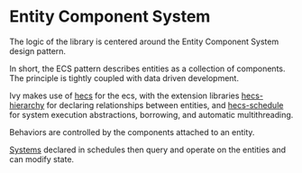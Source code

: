 # Entity Component System

The logic of the library is centered around the Entity Component System
design pattern.

In short, the ECS pattern describes entities as a collection of components. The
principle is tightly coupled with data driven development.

Ivy makes use of [hecs](https://github.com/ralith/hecs) for the ecs, with the
extension libraries [hecs-hierarchy](https://github.com/ten3roberts/hecs-hierarchy) for declaring relationships between entities, and [hecs-schedule](https://github.com/ten3roberts/hecs-schedule) for system execution abstractions, borrowing, and automatic multithreading.

Behaviors are controlled by the components attached to an entity.

[Systems](https://docs.rs/hecs-schedule/0.3.21/hecs_schedule/#system-and-schedule) declared in schedules then query and operate on the entities and can
modify state.
